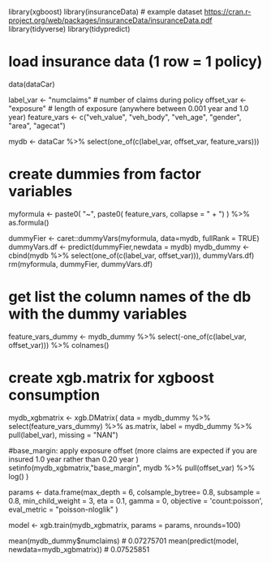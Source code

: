library(xgboost)
library(insuranceData) # example dataset https://cran.r-project.org/web/packages/insuranceData/insuranceData.pdf
library(tidyverse) 
library(tidypredict)

# load insurance data (1 row = 1 policy)
data(dataCar)

label_var <- "numclaims" # number of claims during policy
offset_var <- "exposure" # length of exposure (anywhere between 0.001 year and 1.0 year)
feature_vars <- c("veh_value", "veh_body", "veh_age", "gender", "area", "agecat")

mydb <- dataCar %>% select(one_of(c(label_var, offset_var, feature_vars)))

# create dummies from factor variables
myformula <- paste0( "~", paste0( feature_vars, collapse = " + ") ) %>% 
  as.formula()

dummyFier <- caret::dummyVars(myformula, data=mydb, fullRank = TRUE)
dummyVars.df <- predict(dummyFier,newdata = mydb)
mydb_dummy <- cbind(mydb %>% select(one_of(c(label_var, offset_var))), 
                    dummyVars.df)
rm(myformula, dummyFier, dummyVars.df)

# get  list the column names of the db with the dummy variables
feature_vars_dummy <-  mydb_dummy  %>% 
  select(-one_of(c(label_var, offset_var))) %>% 
  colnames()

# create xgb.matrix for xgboost consumption
mydb_xgbmatrix <- xgb.DMatrix(
  data = mydb_dummy %>% select(feature_vars_dummy) %>% as.matrix, 
  label = mydb_dummy %>% pull(label_var),
  missing = "NAN")

#base_margin: apply exposure offset  (more claims are expected if you are insured 1.0 year rather than 0.20 year )
setinfo(mydb_xgbmatrix,"base_margin", 
        mydb %>% pull(offset_var) %>% log() )

params <- data.frame(max_depth = 6,
                           colsample_bytree= 0.8,
                           subsample = 0.8,
                           min_child_weight = 3,
                           eta  = 0.1,
                           gamma = 0,
                     objective = 'count:poisson', 
                     eval_metric = "poisson-nloglik"
                     ) 

model <- xgb.train(mydb_xgbmatrix, params = params, nrounds=100)

mean(mydb_dummy$numclaims) # 0.07275701
mean(predict(model, newdata=mydb_xgbmatrix)) # 0.07525851
